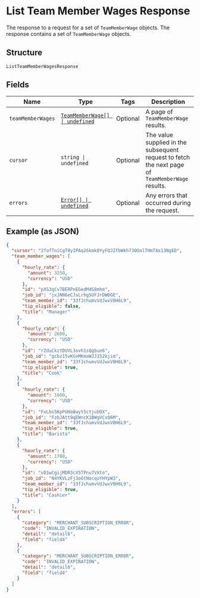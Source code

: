 <!-- Optimized: 2025-10-06 -->
<!-- RPM: 1.7.2.1.1.7.2.1_list-team-member-wages-response_20251006 -->
<!-- Session: E2E RPM DNA Application -->
<!-- AOM: RND (Reggie & Dro) -->
<!-- COI: CULTURE -->
<!-- RPM: HIGH -->
<!-- ACTION: BUILD -->


# List Team Member Wages Response

The response to a request for a set of `TeamMemberWage` objects. The response contains
a set of `TeamMemberWage` objects.

## Structure

`ListTeamMemberWagesResponse`

## Fields

| Name | Type | Tags | Description |
|  --- | --- | --- | --- |
| `teamMemberWages` | [`TeamMemberWage[] \| undefined`](../../doc/models/team-member-wage.md) | Optional | A page of `TeamMemberWage` results. |
| `cursor` | `string \| undefined` | Optional | The value supplied in the subsequent request to fetch the next page<br>of `TeamMemberWage` results. |
| `errors` | [`Error[] \| undefined`](../../doc/models/error.md) | Optional | Any errors that occurred during the request. |

## Example (as JSON)

```json
{
  "cursor": "2fofTniCgT0yIPAq26kmk0YyFQJZfbWkh73OOnlTHmTAx13NgED",
  "team_member_wages": [
    {
      "hourly_rate": {
        "amount": 3250,
        "currency": "USD"
      },
      "id": "pXS3qCv7BERPnEGedM4S8mhm",
      "job_id": "jxJNN6eCJsLrhg5UFJrDWDGE",
      "team_member_id": "33fJchumvVdJwxV0H6L9",
      "tip_eligible": false,
      "title": "Manager"
    },
    {
      "hourly_rate": {
        "amount": 2600,
        "currency": "USD"
      },
      "id": "rZduCkzYDUVL3ovh1sQgbue6",
      "job_id": "gcbz15vKGnMKmaWJJ152kjim",
      "team_member_id": "33fJchumvVdJwxV0H6L9",
      "tip_eligible": true,
      "title": "Cook"
    },
    {
      "hourly_rate": {
        "amount": 1600,
        "currency": "USD"
      },
      "id": "FxLbs5KpPUHa8wyt5ctjubDX",
      "job_id": "FzbJAtt9qEWncK1BWgVCxQ6M",
      "team_member_id": "33fJchumvVdJwxV0H6L9",
      "tip_eligible": true,
      "title": "Barista"
    },
    {
      "hourly_rate": {
        "amount": 1700,
        "currency": "USD"
      },
      "id": "vD1wCgijMDR3cX5TPnu7VXto",
      "job_id": "N4YKVLzFj3oGtNocqoYHYpW3",
      "team_member_id": "33fJchumvVdJwxV0H6L9",
      "tip_eligible": true,
      "title": "Cashier"
    }
  ],
  "errors": [
    {
      "category": "MERCHANT_SUBSCRIPTION_ERROR",
      "code": "INVALID_EXPIRATION",
      "detail": "detail6",
      "field": "field4"
    },
    {
      "category": "MERCHANT_SUBSCRIPTION_ERROR",
      "code": "INVALID_EXPIRATION",
      "detail": "detail6",
      "field": "field4"
    }
  ]
}
```

